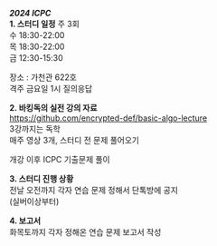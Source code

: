 ***2024 ICPC***   
**1. 스터디 일정**
주 3회   
수 18:30-22:00   
목 18:30-22:00   
금 12:30-15:30   

장소 : 가천관 622호   
격주 금요일 1시 질의응답

**2. 바킹독의 실전 강의 자료**   
https://github.com/encrypted-def/basic-algo-lecture   
3강까지는 독학   
매주 영상 3개, 스터디 전 문제 풀어오기

개강 이후 ICPC  기출문제 풀이

**3. 스터디 진행 상황**   
전날 오전까지 각자 연습 문제 정해서 단톡방에 공지   
(실버이상부터)

**4. 보고서**   
화목토까지 각자 정해온 연습 문제 보고서 작성
